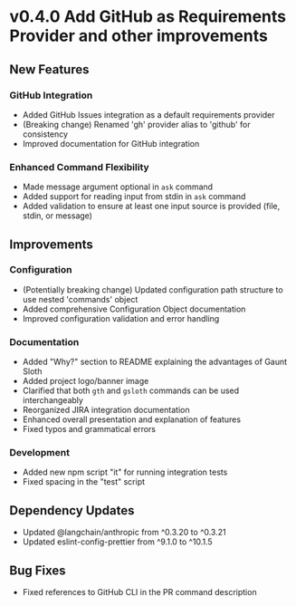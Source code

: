 # v0.4.0 Add GitHub as Requirements Provider and other improvements

## New Features

### GitHub Integration
- Added GitHub Issues integration as a default requirements provider
- (Breaking change) Renamed 'gh' provider alias to 'github' for consistency
- Improved documentation for GitHub integration

### Enhanced Command Flexibility
- Made message argument optional in `ask` command
- Added support for reading input from stdin in `ask` command
- Added validation to ensure at least one input source is provided (file, stdin, or message)

## Improvements

### Configuration
- (Potentially breaking change) Updated configuration path structure to use nested 'commands' object
- Added comprehensive Configuration Object documentation
- Improved configuration validation and error handling

### Documentation
- Added "Why?" section to README explaining the advantages of Gaunt Sloth
- Added project logo/banner image
- Clarified that both `gth` and `gsloth` commands can be used interchangeably
- Reorganized JIRA integration documentation
- Enhanced overall presentation and explanation of features
- Fixed typos and grammatical errors

### Development
- Added new npm script "it" for running integration tests
- Fixed spacing in the "test" script

## Dependency Updates
- Updated @langchain/anthropic from ^0.3.20 to ^0.3.21
- Updated eslint-config-prettier from ^9.1.0 to ^10.1.5

## Bug Fixes
- Fixed references to GitHub CLI in the PR command description